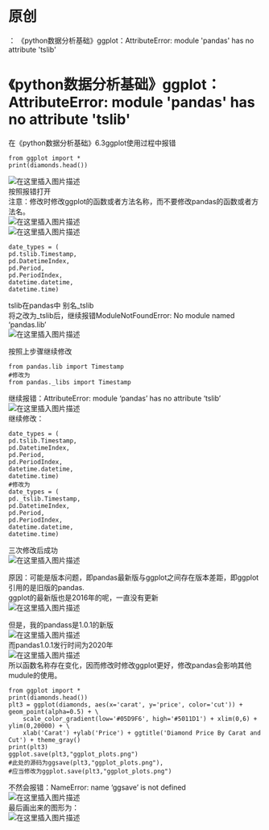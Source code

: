 # 原创

： 《python数据分析基础》ggplot：AttributeError: module 'pandas' has no attribute 'tslib'

# 《python数据分析基础》ggplot：AttributeError: module 'pandas' has no attribute 'tslib'

在《python数据分析基础》6.3ggplot使用过程中报错

```
from ggplot import *
print(diamonds.head())

```

<img alt="在这里插入图片描述" src="https://img-blog.csdnimg.cn/20200430095225642.png?x-oss-process=image/watermark,type_ZmFuZ3poZW5naGVpdGk,shadow_10,text_aHR0cHM6Ly9ibG9nLmNzZG4ubmV0L3B5dGhvbl9fcmVwb3J0ZWQ=,size_16,color_FFFFFF,t_70"/><br/>
按照报错打开<br/>
注意：修改时修改ggplot的函数或者方法名称，而不要修改pandas的函数或者方法名。<br/> <img alt="在这里插入图片描述" src="https://img-blog.csdnimg.cn/20200430095306246.png?x-oss-process=image/watermark,type_ZmFuZ3poZW5naGVpdGk,shadow_10,text_aHR0cHM6Ly9ibG9nLmNzZG4ubmV0L3B5dGhvbl9fcmVwb3J0ZWQ=,size_16,color_FFFFFF,t_70"/><br/> <img alt="在这里插入图片描述" src="https://img-blog.csdnimg.cn/20200430095327291.png?x-oss-process=image/watermark,type_ZmFuZ3poZW5naGVpdGk,shadow_10,text_aHR0cHM6Ly9ibG9nLmNzZG4ubmV0L3B5dGhvbl9fcmVwb3J0ZWQ=,size_16,color_FFFFFF,t_70"/>

```
date_types = (
pd.tslib.Timestamp,
pd.DatetimeIndex,
pd.Period,
pd.PeriodIndex,
datetime.datetime,
datetime.time)

```

tslib在pandas中 别名_tslib<br/> 将之改为_tslib后，继续报错ModuleNotFoundError: No module named
‘pandas.lib’<br/> <img alt="在这里插入图片描述" src="https://img-blog.csdnimg.cn/20200430095648204.png?x-oss-process=image/watermark,type_ZmFuZ3poZW5naGVpdGk,shadow_10,text_aHR0cHM6Ly9ibG9nLmNzZG4ubmV0L3B5dGhvbl9fcmVwb3J0ZWQ=,size_16,color_FFFFFF,t_70"/>

按照上步骤继续修改

```
from pandas.lib import Timestamp
#修改为
from pandas._libs import Timestamp

```

继续报错：AttributeError: module ‘pandas’ has no attribute
‘tslib’<br/> <img alt="在这里插入图片描述" src="https://img-blog.csdnimg.cn/20200430095913611.png?x-oss-process=image/watermark,type_ZmFuZ3poZW5naGVpdGk,shadow_10,text_aHR0cHM6Ly9ibG9nLmNzZG4ubmV0L3B5dGhvbl9fcmVwb3J0ZWQ=,size_16,color_FFFFFF,t_70"/><br/>
继续修改：

```
date_types = (
pd.tslib.Timestamp,
pd.DatetimeIndex,
pd.Period,
pd.PeriodIndex,
datetime.datetime,
datetime.time)
#修改为
date_types = (
pd._tslib.Timestamp,
pd.DatetimeIndex,
pd.Period,
pd.PeriodIndex,
datetime.datetime,
datetime.time)

```

三次修改后成功<br/> <img alt="在这里插入图片描述" src="https://img-blog.csdnimg.cn/20200430100052771.png"/>

原因：可能是版本问题，即pandas最新版与ggplot之间存在版本差距，即ggplot引用的是旧版的pandas.<br/>
ggplot的最新版也是2016年的呢，一直没有更新<br/> <img alt="在这里插入图片描述" src="https://img-blog.csdnimg.cn/2020043010034468.png?x-oss-process=image/watermark,type_ZmFuZ3poZW5naGVpdGk,shadow_10,text_aHR0cHM6Ly9ibG9nLmNzZG4ubmV0L3B5dGhvbl9fcmVwb3J0ZWQ=,size_16,color_FFFFFF,t_70"/>

但是，我的pandass是1.0.1的新版<br/> <img alt="在这里插入图片描述" src="https://img-blog.csdnimg.cn/20200430100541910.png"/><br/>
而pandas1.0.1发行时间为2020年<br/> <img alt="在这里插入图片描述" src="https://img-blog.csdnimg.cn/20200430100653151.png?x-oss-process=image/watermark,type_ZmFuZ3poZW5naGVpdGk,shadow_10,text_aHR0cHM6Ly9ibG9nLmNzZG4ubmV0L3B5dGhvbl9fcmVwb3J0ZWQ=,size_16,color_FFFFFF,t_70"/><br/>
所以函数名称存在变化，因而修改时修改ggplot更好，修改pandas会影响其他mudule的使用。

```
from ggplot import *
print(diamonds.head())
plt3 = ggplot(diamonds, aes(x='carat', y='price', color='cut')) + 	geom_point(alpha=0.5) + \
    scale_color_gradient(low='#05D9F6', high='#5011D1') + xlim(0,6) + ylim(0,20000) + \
    xlab('Carat') +ylab('Price') + ggtitle('Diamond Price By Carat and Cut') + theme_gray()
print(plt3)
ggplot.save(plt3,"ggplot_plots.png")
#此处的源码为ggsave(plt3,"ggplot_plots.png"),
#应当修改为ggplot.save(plt3,"ggplot_plots.png")

```

不然会报错：NameError: name ‘ggsave’ is not
defined<br/> <img alt="在这里插入图片描述" src="https://img-blog.csdnimg.cn/20200430102422580.png?x-oss-process=image/watermark,type_ZmFuZ3poZW5naGVpdGk,shadow_10,text_aHR0cHM6Ly9ibG9nLmNzZG4ubmV0L3B5dGhvbl9fcmVwb3J0ZWQ=,size_16,color_FFFFFF,t_70"/><br/>
最后画出来的图形为：<br/> <img alt="在这里插入图片描述" src="https://img-blog.csdnimg.cn/20200430102511340.png?x-oss-process=image/watermark,type_ZmFuZ3poZW5naGVpdGk,shadow_10,text_aHR0cHM6Ly9ibG9nLmNzZG4ubmV0L3B5dGhvbl9fcmVwb3J0ZWQ=,size_16,color_FFFFFF,t_70"/>
